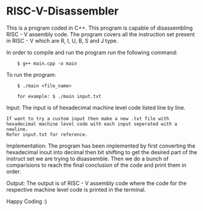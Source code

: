 # RISC-V-Disassembler

This is a program coded in C++. This program is capable of disassembling RISC - V assembly code. 
The program covers all the instruction set present in RISC - V which are R, I, U, B, S and J type.

In order to compile and run the program run the following command:

        $ g++ main.cpp -o main

To run the program:

        $ ./main <file_name>
        
        for example: $ ./main input.txt

Input: The input is of hexadecimal machine level code listed line by line.

    If want to try a custom input then make a new .txt file with hexadecimal machine level code with each input seperated with a newline.
    Refer input.txt for reference.

Implementation: The program has been implemented by first converting the hexadecimal inout into decimal then bit shifting to get the 
    desired part of the instruct set we are trying to disassemble. Then we do a bunch of comparisions to reach the final conclusion of the code and print them in order.

Output: The output is of RISC - V assembly code where the code for the respective machine level code is printed in the terminal.

Happy Coding :)